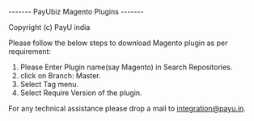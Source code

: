 ------- PayUbiz Magento Plugins -------

Copyright (c) PayU india

Please follow the below steps to download Magento plugin as per requirement:

1. Please Enter Plugin name(say Magento) in Search Repositories.
2. click on Branch: Master.
3. Select Tag menu.
4. Select Require Version of the plugin.


For any technical assistance please drop a mail to integration@payu.in.